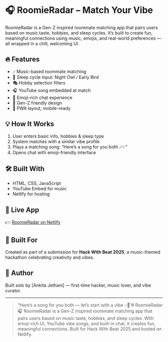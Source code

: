 # 🎧 RoomieRadar – Match Your Vibe

RoomieRadar is a Gen-Z inspired roommate matching app that pairs users based on music taste, hobbies, and sleep cycles. It’s built to create fun, meaningful connections using music, emojis, and real-world preferences — all wrapped in a chill, welcoming UI.

## 🔥 Features
- 🎶 Music-based roommate matching
- 🌙 Sleep cycle input: Night Owl / Early Bird
- 🎭 Hobby selection filters
- 🎧 YouTube song embedded at match
- 💬 Emoji-rich chat experience
- 💜 Gen-Z friendly design
- 📱 PWA layout, mobile-ready

## 💡 How It Works
1. User enters basic info, hobbies & sleep type
2. System matches with a similar vibe profile
3. Plays a matching song: “Here’s a song for you both 🎶✨”
4. Opens chat with emoji-friendly interface

## 🛠️ Built With
- HTML, CSS, JavaScript
- YouTube Embed for music
- Netlify for hosting

## 🔗 Live App
👉 [RoomieRadar on Netlify](https://imaginative-salmiakki-025825.netlify.app)

## 🏁 Built For
Created as part of a submission for **Hack With Beat 2025**, a music-themed hackathon celebrating creativity and vibes.


## 🧠 Author
Built solo by [Ankita Jethani] — first-time hacker, music lover, and vibe curator.

---

> “Here’s a song for you both — let’s start with a vibe 🎶💜”# RoomieRadar
🎧 RoomieRadar is a Gen-Z inspired roommate matching app that pairs users based on music taste, hobbies, and sleep cycles. With emoji-rich UI, YouTube vibe songs, and built-in chat, it creates fun, meaningful connections. Built for Hack With Beat 2025 and hosted on Netlify.
